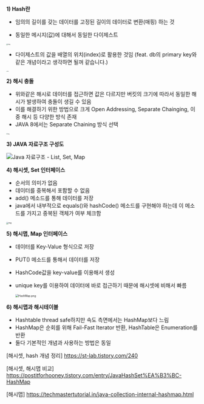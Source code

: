 **1) Hash란**

- 임의의 길이를 갖는 데이터를 고정된 길이의 데이터로 변환(매핑) 하는 것

- 동일한 메시지(값)에 대해서 동일한 다이제스트

<img src="https://blog.kakaocdn.net/dn/bwCA7Y/btq2uWgFDmx/HYtcRDsCtm9vkARKCInPkk/img.png" alt="img" style="zoom:25%;" />

- 다이제스트의 값을 배열의 위치(index)로 활용한 것임
  (feat. db의 primary key와 같은 개념이라고 생각하면 될꺼 같습니다.)

<img src="https://blog.kakaocdn.net/dn/zZup5/btq2oSmuZSz/0iZTUqyo0dsjP8n6tQBsi0/img.png" alt="img" style="zoom:14%;" />

**2) 해시 충돌**

- 위와같은 해시로 데이터를 접근하면 값은 다르지만 버킷의 크기에 따라서 동일한 해시가 발생하여 충돌이 생길 수 있음
- 이를 해결하기 위한 방법으로 크게 Open Addressing, Separate Chainging, 이중 해시 등 다양한 방식 존재
-  JAVA 8에서는 Separate Chaining 방식 선택

<img src="https://blog.kakaocdn.net/dn/CoiPf/btq2qyoJVrN/ERiH4UbKnKHQyF4R0HGjOk/img.png" alt="img" style="zoom:20%;" />

**3) JAVA 자료구조 구성도**

![Java 자료구조 - List, Set, Map](https://img1.daumcdn.net/thumb/R800x0/?scode=mtistory2&fname=https%3A%2F%2Fblog.kakaocdn.net%2Fdn%2FdXCHuf%2FbtqEw1TsKk5%2Fqcnv89UU6LstM7edvURqTk%2Fimg.jpg)

**4) 해시셋, Set 인터페이스**

- 순서의 의미가 없음
- 데이터를 중복해서 포함할 수 없음
- add() 메소드를 통해 데이터를 저장
- java에서 내부적으로 equals()와 hashCode() 메소드를 구현해야 하는데 이 메소드를 가지고 중복된 객체가 여부 체크함

<img src="https://blog.kakaocdn.net/dn/cOpqbM/btq2u2CiJ3W/OFwGpDkr29qnRVs7vqkMfK/img.png" alt="img" style="zoom:33%;" />

**5) 해시맵, Map 인터페이스** 

- 데이터를 Key-Value 형식으로 저장

- PUT() 메소드를 통해서 데이터를 저장

- HashCode값을 key-value를 이용해서 생성

- unique key를 이용하여 데이터에 바로 접근하기 때문에 해시셋에 비해서 빠름

  <img src="https://techmastertutorial.in/images/java/collections/HashMap_Orchestration.png" alt="HashMap.png" style="zoom:50%;" />

**6) 해시맵과 해시테이블**

- Hashtable thread safe하지만 속도 측면에서는 HashMap보다 느림
- HashMap은 순회를 위해 Fail-Fast Iterator 반환, HashTable은 Enumeration를 반환
- 둘다 기본적인 개념과 사용하는 방법은 동일



[해시셋, hash 개념 정리]  https://st-lab.tistory.com/240

[해시셋, 해시맵 비교] https://postitforhooney.tistory.com/entry/JavaHashSet%EA%B3%BC-HashMap

[해시맵] https://techmastertutorial.in/java-collection-internal-hashmap.html